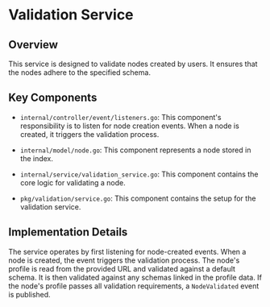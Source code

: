 # Validation Service

## Overview

This service is designed to validate nodes created by users. It ensures that the nodes adhere to the specified schema.

## Key Components

- `internal/controller/event/listeners.go`: This component's responsibility is to listen for node creation events. When a node is created, it triggers the validation process.

- `internal/model/node.go`: This component represents a node stored in the index.

- `internal/service/validation_service.go`: This component contains the core logic for validating a node.

- `pkg/validation/service.go`: This component contains the setup for the validation service.

## Implementation Details

The service operates by first listening for node-created events. When a node is created, the event triggers the validation process. The node's profile is read from the provided URL and validated against a default schema. It is then validated against any schemas linked in the profile data. If the node's profile passes all validation requirements, a `NodeValidated` event is published.

